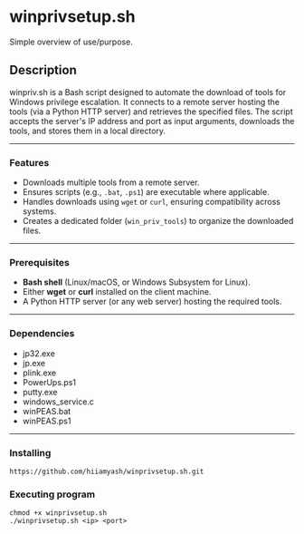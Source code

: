 # winprivsetup.sh

Simple overview of use/purpose.

## Description

winpriv.sh is a Bash script designed to automate the download of tools for Windows privilege escalation. 
It connects to a remote server hosting the tools (via a Python HTTP server) and retrieves the specified 
files. The script accepts the server's IP address and port as input arguments, downloads the tools, and 
stores them in a local directory.

---

### Features
- Downloads multiple tools from a remote server.
- Ensures scripts (e.g., `.bat`, `.ps1`) are executable where applicable.
- Handles downloads using `wget` or `curl`, ensuring compatibility across systems.
- Creates a dedicated folder (`win_priv_tools`) to organize the downloaded files.

---

### Prerequisites
- **Bash shell** (Linux/macOS, or Windows Subsystem for Linux).
- Either **wget** or **curl** installed on the client machine.
- A Python HTTP server (or any web server) hosting the required tools.

---

### Dependencies

- jp32.exe
- jp.exe
- plink.exe
- PowerUps.ps1
- putty.exe
- windows_service.c
- winPEAS.bat
- winPEAS.ps1

---

### Installing
```
https://github.com/hiiamyash/winprivsetup.sh.git
```
### Executing program

```
chmod +x winprivsetup.sh
./winprivsetup.sh <ip> <port>

```
